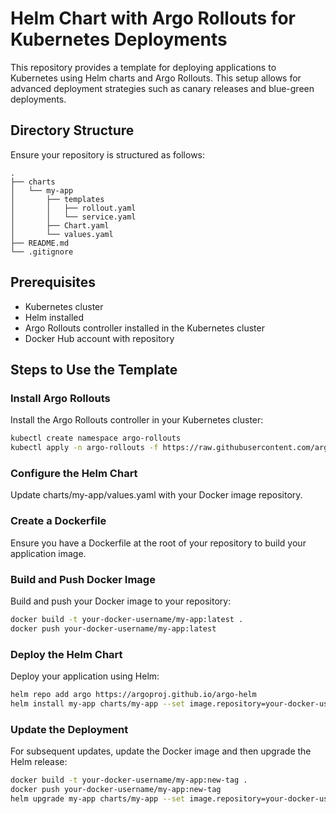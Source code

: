 # Helm Chart with Argo Rollouts for Kubernetes Deployments

This repository provides a template for deploying applications to Kubernetes using Helm charts and Argo Rollouts. This setup allows for advanced deployment strategies such as canary releases and blue-green deployments.

## Directory Structure

Ensure your repository is structured as follows:

```plaintext
.
├── charts
│   └── my-app
│       ├── templates
│       │   ├── rollout.yaml
│       │   └── service.yaml
│       ├── Chart.yaml
│       └── values.yaml
├── README.md
└── .gitignore
```

## Prerequisites

- Kubernetes cluster
- Helm installed
- Argo Rollouts controller installed in the Kubernetes cluster
- Docker Hub account with repository

## Steps to Use the Template

### Install Argo Rollouts

Install the Argo Rollouts controller in your Kubernetes cluster:

```bash
kubectl create namespace argo-rollouts
kubectl apply -n argo-rollouts -f https://raw.githubusercontent.com/argoproj/argo-rollouts/stable/manifests/install.yaml
```
### Configure the Helm Chart
Update charts/my-app/values.yaml with your Docker image repository.

### Create a Dockerfile
Ensure you have a Dockerfile at the root of your repository to build your application image.

### Build and Push Docker Image
Build and push your Docker image to your repository:

```bash
docker build -t your-docker-username/my-app:latest .
docker push your-docker-username/my-app:latest
```

### Deploy the Helm Chart
Deploy your application using Helm:
```bash
helm repo add argo https://argoproj.github.io/argo-helm
helm install my-app charts/my-app --set image.repository=your-docker-username/my-app --set image.tag=latest --namespace default
```
### Update the Deployment
For subsequent updates, update the Docker image and then upgrade the Helm release:
```bash
docker build -t your-docker-username/my-app:new-tag .
docker push your-docker-username/my-app:new-tag
helm upgrade my-app charts/my-app --set image.repository=your-docker-username/my-app --set image.tag=new-tag --namespace default
```
